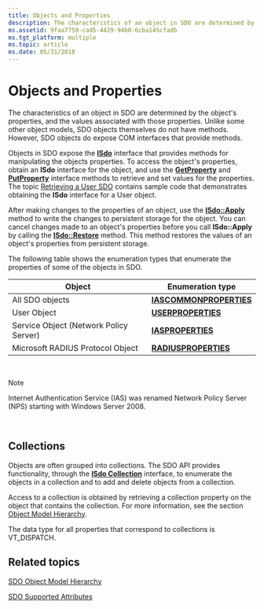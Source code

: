 ```yaml
---
title: Objects and Properties
description: The characteristics of an object in SDO are determined by the object's properties, and the values associated with those properties.
ms.assetid: 9faa7759-cad5-4429-94b0-6cba145cfadb
ms.tgt_platform: multiple
ms.topic: article
ms.date: 05/31/2018
---
```


# Objects and Properties

The characteristics of an object in SDO are determined by the object's properties, and the values associated with those properties. Unlike some other object models, SDO objects themselves do not have methods. However, SDO objects do expose COM interfaces that provide methods.

Objects in SDO expose the [**ISdo**](https://docs.microsoft.com/windows/desktop/api/sdoias/nn-sdoias-isdo) interface that provides methods for manipulating the objects properties. To access the object's properties, obtain an **ISdo** interface for the object, and use the [**GetProperty**](https://docs.microsoft.com/windows/desktop/api/sdoias/nf-sdoias-isdo-getproperty) and [**PutProperty**](https://docs.microsoft.com/windows/desktop/api/sdoias/nf-sdoias-isdo-putproperty) interface methods to retrieve and set values for the properties. The topic [Retrieving a User SDO](https://docs.microsoft.com/windows/desktop/Nps/sdo-retrieving-a-user-sdo) contains sample code that demonstrates obtaining the **ISdo** interface for a User object.

After making changes to the properties of an object, use the [**ISdo::Apply**](https://docs.microsoft.com/windows/desktop/api/sdoias/nf-sdoias-isdo-apply) method to write the changes to persistent storage for the object. You can cancel changes made to an object's properties before you call **ISdo::Apply** by calling the [**ISdo::Restore**](https://docs.microsoft.com/windows/desktop/api/sdoias/nf-sdoias-isdo-restore) method. This method restores the values of an object's properties from persistent storage.

The following table shows the enumeration types that enumerate the properties of some of the objects in SDO.



| Object                                 | Enumeration type                                       |
|----------------------------------------|--------------------------------------------------------|
| All SDO objects                        | [**IASCOMMONPROPERTIES**](https://docs.microsoft.com/windows/desktop/api/sdoias/ne-sdoias-iascommonproperties) |
| User Object                            | [**USERPROPERTIES**](https://docs.microsoft.com/windows/desktop/api/sdoias/ne-sdoias-userproperties)           |
| Service Object (Network Policy Server) | [**IASPROPERTIES**](https://docs.microsoft.com/windows/desktop/api/sdoias/ne-sdoias-iasproperties)             |
| Microsoft RADIUS Protocol Object       | [**RADIUSPROPERTIES**](https://docs.microsoft.com/windows/desktop/api/sdoias/ne-sdoias-radiusproperties)       |



 

> [!Note]  
> Internet Authentication Service (IAS) was renamed Network Policy Server (NPS) starting with Windows Server 2008.

 

## Collections

Objects are often grouped into collections. The SDO API provides functionality, through the [**ISdo Collection**](https://docs.microsoft.com/windows/desktop/api/sdoias/nn-sdoias-isdocollection) interface, to enumerate the objects in a collection and to add and delete objects from a collection.

Access to a collection is obtained by retrieving a collection property on the object that contains the collection. For more information, see the section [Object Model Hierarchy](https://docs.microsoft.com/windows/desktop/Nps/sdo-object-model-hierarchy).

The data type for all properties that correspond to collections is VT\_DISPATCH.

## Related topics

<dl> <dt>

[SDO Object Model Hierarchy](https://docs.microsoft.com/windows/desktop/Nps/sdo-object-model-hierarchy)
</dt> <dt>

[SDO Supported Attributes](https://docs.microsoft.com/windows/desktop/Nps/sdo-sdo-supported-attributes)
</dt> </dl>

 

 




